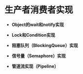 # 生产者消费者实现

- **Object的wait和notify实现**

- **Lock和Condition实现**

- **阻塞队列（BlockingQueue）实现**

- **信号量（Semaphore）实现**

- **管道流实现（Pipeline）**